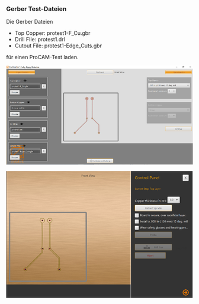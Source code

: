 ### Gerber Test-Dateien

Die Gerber Dateien

- Top Copper: protest1-F_Cu.gbr
- Drill FIle: protest1.drl
- Cutout File: protest1-Edge_Cuts.gbr

für einen ProCAM-Test laden.


![image](https://github.com/frankyhub/Prometheus/blob/main/Pix/ProCAM7.png)

![image](https://github.com/frankyhub/Prometheus/blob/main/Pix/ProCAM8.png)
